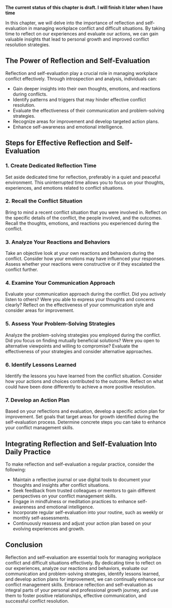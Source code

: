 **The current status of this chapter is draft. I will finish it later when I have time**

In this chapter, we will delve into the importance of reflection and self-evaluation in managing workplace conflict and difficult situations. By taking time to reflect on our experiences and evaluate our actions, we can gain valuable insights that lead to personal growth and improved conflict resolution strategies.

The Power of Reflection and Self-Evaluation
-------------------------------------------

Reflection and self-evaluation play a crucial role in managing workplace conflict effectively. Through introspection and analysis, individuals can:

* Gain deeper insights into their own thoughts, emotions, and reactions during conflicts.
* Identify patterns and triggers that may hinder effective conflict resolution.
* Evaluate the effectiveness of their communication and problem-solving strategies.
* Recognize areas for improvement and develop targeted action plans.
* Enhance self-awareness and emotional intelligence.

Steps for Effective Reflection and Self-Evaluation
--------------------------------------------------

### 1. Create Dedicated Reflection Time

Set aside dedicated time for reflection, preferably in a quiet and peaceful environment. This uninterrupted time allows you to focus on your thoughts, experiences, and emotions related to conflict situations.

### 2. Recall the Conflict Situation

Bring to mind a recent conflict situation that you were involved in. Reflect on the specific details of the conflict, the people involved, and the outcomes. Recall the thoughts, emotions, and reactions you experienced during the conflict.

### 3. Analyze Your Reactions and Behaviors

Take an objective look at your own reactions and behaviors during the conflict. Consider how your emotions may have influenced your responses. Assess whether your reactions were constructive or if they escalated the conflict further.

### 4. Examine Your Communication Approach

Evaluate your communication approach during the conflict. Did you actively listen to others? Were you able to express your thoughts and concerns clearly? Reflect on the effectiveness of your communication style and consider areas for improvement.

### 5. Assess Your Problem-Solving Strategies

Analyze the problem-solving strategies you employed during the conflict. Did you focus on finding mutually beneficial solutions? Were you open to alternative viewpoints and willing to compromise? Evaluate the effectiveness of your strategies and consider alternative approaches.

### 6. Identify Lessons Learned

Identify the lessons you have learned from the conflict situation. Consider how your actions and choices contributed to the outcome. Reflect on what could have been done differently to achieve a more positive resolution.

### 7. Develop an Action Plan

Based on your reflections and evaluation, develop a specific action plan for improvement. Set goals that target areas for growth identified during the self-evaluation process. Determine concrete steps you can take to enhance your conflict management skills.

Integrating Reflection and Self-Evaluation Into Daily Practice
--------------------------------------------------------------

To make reflection and self-evaluation a regular practice, consider the following:

* Maintain a reflective journal or use digital tools to document your thoughts and insights after conflict situations.
* Seek feedback from trusted colleagues or mentors to gain different perspectives on your conflict management skills.
* Engage in mindfulness or meditation practices to enhance self-awareness and emotional intelligence.
* Incorporate regular self-evaluation into your routine, such as weekly or monthly self-assessments.
* Continuously reassess and adjust your action plan based on your evolving experiences and growth.

Conclusion
----------

Reflection and self-evaluation are essential tools for managing workplace conflict and difficult situations effectively. By dedicating time to reflect on our experiences, analyze our reactions and behaviors, evaluate our communication and problem-solving strategies, identify lessons learned, and develop action plans for improvement, we can continually enhance our conflict management skills. Embrace reflection and self-evaluation as integral parts of your personal and professional growth journey, and use them to foster positive relationships, effective communication, and successful conflict resolution.
